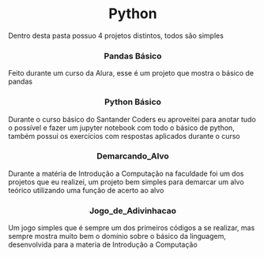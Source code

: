 <h1 align="center">Python</h1>
<p>Dentro desta pasta possuo 4 projetos distintos, todos são simples<p>
<h3 align="center">Pandas Básico</h3>
<p>Feito durante um curso da Alura, esse é um projeto que mostra o básico de pandas</p>
<h3 align="center">Python Básico</h3>
<p>Durante o curso básico do Santander Coders eu aproveitei para anotar tudo o possível e fazer um jupyter notebook com todo o básico de python, também possui os exercícios com respostas aplicados durante o curso </p>
<h3 align="center">Demarcando_Alvo</h3>
<p>Durante a matéria de Introdução a Computação na faculdade foi um dos projetos que eu realizei, um projeto bem simples para demarcar um alvo teórico utilizando uma função de acerto ao alvo</p>
<h3 align="center">Jogo_de_Adivinhacao</h3>
<p>Um jogo simples que é sempre um dos primeiros códigos a se realizar, mas sempre mostra muito bem o domínio sobre o básico da linguagem, desenvolvida para a materia de Introdução a Computação</p>

